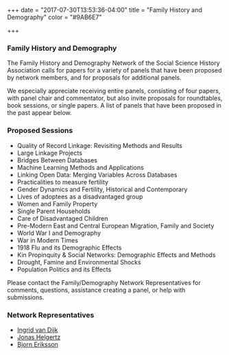 +++
date = "2017-07-30T13:53:36-04:00"
title = "Family History and Demography"
color = "#9AB6E7"

+++

### Family History and Demography

The Family History and Demography Network of the Social Science History Association calls for papers for a variety of panels that have been proposed by network members, and for proposals for additional panels.

We especially appreciate receiving entire panels, consisting of four papers, with panel chair and commentator, but also invite proposals for roundtables, book sessions, or single papers.  A list of panels that have been proposed in the past appear below.

### Proposed Sessions
- Quality of Record Linkage: Revisiting Methods and Results
- Large Linkage Projects
- Bridges Between Databases
- Machine Learning Methods and Applications
- Linking Open Data: Merging Variables Across Databases
- Practicalities to measure fertility
- Gender Dynamics and Fertility, Historical and Contemporary
- Lives of adoptees as a disadvantaged group
- Women and Family Property
- Single Parent Households
- Care of Disadvantaged Children
- Pre-Modern East and Central European Migration, Family and Society
- World War I and Demography
- War in Modern Times
- 1918 Flu and its Demographic Effects
- Kin Propinquity & Social Networks: Demographic Effects and Methods
- Drought, Famine and Environmental Shocks
- Population Politics and its Effects

Please contact the Family/Demography Network Representatives for comments, questions, assistance creating a panel, or help with submissions.

### Network Representatives
   
- [Ingrid van Dijk](mailto:ingrid.van_dijk@ekh.lu.se)  
- [Jonas Helgertz](mailto:helgertz@umn.edu) 
- [Bjorn Eriksson](mailto:bjorn.eriksson@ekh.lu.se)  
